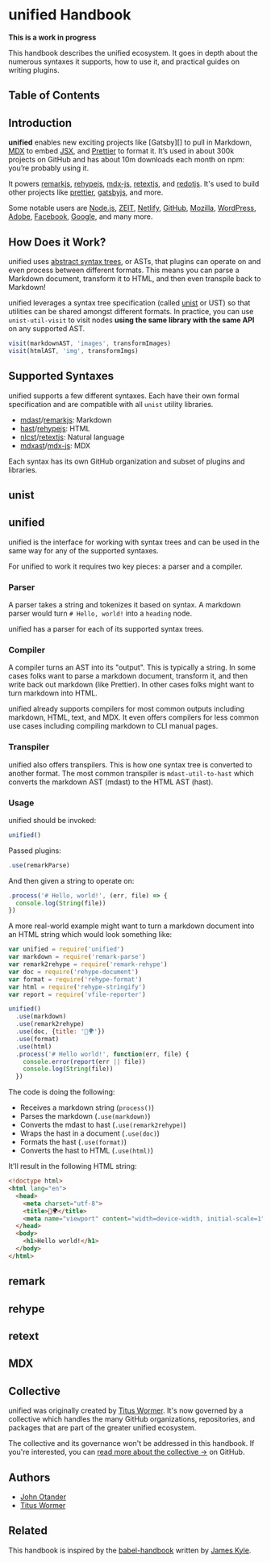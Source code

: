 # unified Handbook

**This is a work in progress**

This handbook describes the unified ecosystem. It goes in depth
about the numerous syntaxes it supports, how to use it, and practical guides on writing plugins.

## Table of Contents

## Introduction

**unified** enables new exciting projects like [Gatsby][] to pull in Markdown, [MDX][] to embed [JSX][], and [Prettier][] to format it. It’s used in about 300k projects on GitHub and has about 10m downloads each month on npm: you’re probably using it.

It powers [remarkjs][], [rehypejs][], [mdx-js][], [retextjs][], and [redotjs][]. It's used to build other projects like [prettier][], [gatsbyjs][], and more.

Some notable users are [Node.js][], [ZEIT][],  [Netlify][], [GitHub][], [Mozilla][], [WordPress][], [Adobe][], [Facebook][], [Google][], and many more.

## How Does it Work?

unified uses [abstract syntax trees][asts], or ASTs, that plugins can operate on and even process between different formats. This means you can parse a Markdown document, transform it to HTML, and then even transpile back to Markdown!

unified leverages a syntax tree specification (called [unist][] or UST) so that utilities can be shared amongst different formats. In practice, you can use `unist-util-visit` to visit nodes **using the same library with the same API** on any supported AST.

```js
visit(markdownAST, 'images', transformImages)
visit(htmlAST, 'img', transformImgs)
```

## Supported Syntaxes

unified supports a few different syntaxes. Each have their own formal specification and are compatible with all `unist` utility libraries.

- [mdast][]/[remarkjs][]: Markdown
- [hast][]/[rehypejs][]: HTML
- [nlcst][]/[retextjs][]: Natural language
- [mdxast][]/[mdx-js][]: MDX

Each syntax has its own GitHub organization and subset of plugins and libraries.

## unist

## unified

unified is the interface for working with syntax trees and can be used in the same way for any of the supported syntaxes.

For unified to work it requires two key pieces: a parser and a compiler.

### Parser

A parser takes a string and tokenizes it based on syntax. A markdown parser would turn `# Hello, world!` into a `heading` node.

unified has a parser for each of its supported syntax trees.

### Compiler

A compiler turns an AST into its "output". This is typically a string. In some cases folks want to parse a markdown document, transform it, and then write back out markdown (like Prettier). In other cases folks might want to turn markdown into HTML.

unified already supports compilers for most common outputs including markdown, HTML, text, and MDX. It even offers compilers for less common use cases including compiling markdown to CLI manual pages.

### Transpiler

unified also offers transpilers. This is how one syntax tree is converted to another format. The most common transpiler is `mdast-util-to-hast` which converts the markdown AST (mdast) to the HTML AST (hast).

### Usage

unified should be invoked:

```js
unified()
```

Passed plugins:

```js
.use(remarkParse)
```

And then given a string to operate on:

```js
.process('# Hello, world!', (err, file) => {
  console.log(String(file))
})
```

A more real-world example might want to turn a markdown document into an HTML string which would look something like:

```js
var unified = require('unified')
var markdown = require('remark-parse')
var remark2rehype = require('remark-rehype')
var doc = require('rehype-document')
var format = require('rehype-format')
var html = require('rehype-stringify')
var report = require('vfile-reporter')

unified()
  .use(markdown)
  .use(remark2rehype)
  .use(doc, {title: '👋🌍'})
  .use(format)
  .use(html)
  .process('# Hello world!', function(err, file) {
    console.error(report(err || file))
    console.log(String(file))
  })
```

The code is doing the following:

- Receives a markdown string (`process()`)
- Parses the markdown (`.use(markdown)`)
- Converts the mdast to hast (`.use(remark2rehype)`)
- Wraps the hast in a document (`.use(doc)`)
- Formats the hast (`.use(format)`)
- Converts the hast to HTML (`.use(html)`)

It'll result in the following HTML string:

```html
<!doctype html>
<html lang="en">
  <head>
    <meta charset="utf-8">
    <title>👋🌍</title>
    <meta name="viewport" content="width=device-width, initial-scale=1">
  </head>
  <body>
    <h1>Hello world!</h1>
  </body>
</html>
```

## remark

## rehype

## retext

## MDX

## Collective

unified was originally created by [Titus Wormer][wooorm]. It's now governed by a collective which handles the many GitHub organizations, repositories, and packages that are part of the greater unified ecosystem.

The collective and its governance won't be addressed in this handbook. If you're interested, you can [read more about the collective &rarr;](https://github.com/unifiedjs/collective)
on GitHub.

## Authors

- [John Otander][johno]
- [Titus Wormer][wooorm]

## Related

This handbook is inspired by the [babel-handbook][] written by
[James Kyle][jamiebuilds].

[Adobe]: https://www.adobe.com
[Facebook]: https://www.facebook.com
[GitHub]: https://github.com
[Google]: https://www.google.com
[Mozilla]: https://www.mozilla.org
[Netlify]: https://www.netlify.com
[Node.js]: https://nodejs.org
[WordPress]: https://wordpress.com
[ZEIT]: https://zeit.co
[asts]: https://github.com/syntax-trees
[babel-handbook]: https://github.com/jamiebuilds/babel-handbook
[gatsbyjs]: https://gatsbyjs.org
[hast]: https://github.com/syntax-trees/hast
[jamiebuilds]: https://github.com/jamiebuilds
[johno]: https://johno.com
[jsx]: https://reactjs.org/docs/jsx-in-depth.html
[mdast]: https://github.com/syntax-trees/mdast
[mdx-js]: https://github.com/mdx-js
[mdx]: https://mdxjs.com
[mdxast]: https://github.com/syntax-trees/mdxast
[nlcst]: https://github.com/syntax-trees/nlcst
[prettier]: https://prettier.io
[redotjs]: https://github.com/redotjs
[rehypejs]: https://github.com/rehypejs
[remarkjs]: https://github.com/remarkjs
[retextjs]: https://github.com/retextjs
[unist]: https://github.com/syntax-trees/unist
[wooorm]: https://github.com/wooorm
